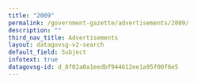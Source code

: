 ```yaml
---
title: "2009"
permalink: /government-gazette/advertisements/2009/
description: ""
third_nav_title: Advertisements
layout: datagovsg-v2-search
default_field: Subject
infotext: true
datagovsg-id: d_8f02a0a1eedbf944612ee1a95f00f6e5
---
```

